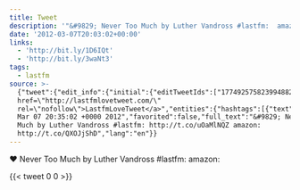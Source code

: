 ```yaml
---
title: Tweet
description: '"&#9829; Never Too Much by Luther Vandross #lastfm:  amazon: "'
date: '2012-03-07T20:03:02+00:00'
links:
  - 'http://bit.ly/1D6IQt'
  - 'http://bit.ly/3waNt3'
tags:
  - lastfm
source: >-
  {"tweet":{"edit_info":{"initial":{"editTweetIds":["177492575823994882"],"editableUntil":"2012-03-07T21:35:02.386Z","editsRemaining":"5","isEditEligible":true}},"retweeted":false,"source":"<a
  href=\"http://lastfmlovetweet.com/\"
  rel=\"nofollow\">LastfmLoveTweet</a>","entities":{"hashtags":[{"text":"lastfm","indices":["42","49"]}],"symbols":[],"user_mentions":[],"urls":[{"url":"http://t.co/uOaMlNQZ","expanded_url":"http://bit.ly/1D6IQt","display_url":"bit.ly/1D6IQt","indices":["51","71"]},{"url":"http://t.co/QXOJjShD","expanded_url":"http://bit.ly/3waNt3","display_url":"bit.ly/3waNt3","indices":["80","100"]}]},"display_text_range":["0","100"],"favorite_count":"0","id_str":"177492575823994882","truncated":false,"retweet_count":"0","id":"177492575823994882","possibly_sensitive":false,"created_at":"Wed
  Mar 07 20:35:02 +0000 2012","favorited":false,"full_text":"&#9829; Never Too
  Much by Luther Vandross #lastfm: http://t.co/uOaMlNQZ amazon:
  http://t.co/QXOJjShD","lang":"en"}}
---
```

&#9829; Never Too Much by Luther Vandross #lastfm:  amazon: 
    
{{< tweet 0 0 >}}
    

